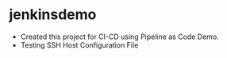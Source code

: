 # jenkinsdemo
- Created this project for CI-CD using Pipeline as Code Demo.
- Testing SSH Host Configuration File
